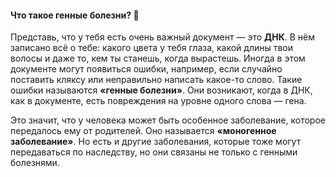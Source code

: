 #### Что такое генные болезни? 🧬

Представь, что у тебя есть очень важный документ — это **ДНК**. В нём записано всё о тебе: какого цвета у тебя глаза, какой длины твои волосы и даже то, кем ты станешь, когда вырастешь. Иногда в этом документе могут появиться ошибки, например, если случайно поставить кляксу или неправильно написать какое-то слово. Такие ошибки называются **«генные болезни»**. Они возникают, когда в ДНК, как в документе, есть повреждения на уровне одного слова — гена.

Это значит, что у человека может быть особенное заболевание, которое передалось ему от родителей. Оно называется **«моногенное заболевание»**. Но есть и другие заболевания, которые тоже могут передаваться по наследству, но они связаны не только с генными болезнями.